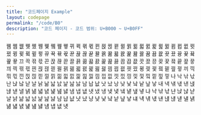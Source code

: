```yaml
---
title: "코드페이지 Example"
layout: codepage
permalink: "/code/B0"
description: "코드 페이지 - 코드 범위: U+B000 ~ U+B0FF"
---
```


<span class="character">뀀</span>
<span class="character">뀁</span>
<span class="character">뀂</span>
<span class="character">뀃</span>
<span class="character">뀄</span>
<span class="character">뀅</span>
<span class="character">뀆</span>
<span class="code tofu"></span>
<span class="character">뀈</span>
<span class="code tofu"></span>
<span class="character">뀊</span>
<span class="character">뀋</span>
<span class="character">뀌</span>
<span class="character">뀍</span>
<span class="character">뀎</span>
<span class="character">뀏</span>
<span class="character">뀐</span>
<span class="character">뀑</span>
<span class="character">뀒</span>
<span class="character">뀓</span>
<span class="character">뀔</span>
<span class="character">뀕</span>
<span class="character">뀖</span>
<span class="character">뀗</span>
<span class="character">뀘</span>
<span class="character">뀙</span>
<span class="character">뀚</span>
<span class="character">뀛</span>
<span class="character">뀜</span>
<span class="character">뀝</span>
<span class="character">뀞</span>
<span class="character">뀟</span>
<span class="character">뀠</span>
<span class="character">뀡</span>
<span class="character">뀢</span>
<span class="code tofu"></span>
<span class="character">뀤</span>
<span class="code tofu"></span>
<span class="character">뀦</span>
<span class="character">뀧</span>
<span class="character">뀨</span>
<span class="character">뀩</span>
<span class="character">뀪</span>
<span class="character">뀫</span>
<span class="character">뀬</span>
<span class="character">뀭</span>
<span class="character">뀮</span>
<span class="character">뀯</span>
<span class="character">뀰</span>
<span class="character">뀱</span>
<span class="character">뀲</span>
<span class="character">뀳</span>
<span class="character">뀴</span>
<span class="character">뀵</span>
<span class="character">뀶</span>
<span class="character">뀷</span>
<span class="character">뀸</span>
<span class="character">뀹</span>
<span class="character">뀺</span>
<span class="character">뀻</span>
<span class="character">뀼</span>
<span class="character">뀽</span>
<span class="character">뀾</span>
<span class="code tofu"></span>
<span class="character">끀</span>
<span class="code tofu"></span>
<span class="character">끂</span>
<span class="character">끃</span>
<span class="character">끄</span>
<span class="character">끅</span>
<span class="character">끆</span>
<span class="character">끇</span>
<span class="character">끈</span>
<span class="character">끉</span>
<span class="character">끊</span>
<span class="character">끋</span>
<span class="character">끌</span>
<span class="character">끍</span>
<span class="character">끎</span>
<span class="character">끏</span>
<span class="character">끐</span>
<span class="character">끑</span>
<span class="character">끒</span>
<span class="character">끓</span>
<span class="character">끔</span>
<span class="character">끕</span>
<span class="character">끖</span>
<span class="character">끗</span>
<span class="character">끘</span>
<span class="character">끙</span>
<span class="character">끚</span>
<span class="character">끛</span>
<span class="character">끜</span>
<span class="character">끝</span>
<span class="character">끞</span>
<span class="character">끟</span>
<span class="character">끠</span>
<span class="character">끡</span>
<span class="character">끢</span>
<span class="character">끣</span>
<span class="character">끤</span>
<span class="character">끥</span>
<span class="character">끦</span>
<span class="character">끧</span>
<span class="character">끨</span>
<span class="character">끩</span>
<span class="character">끪</span>
<span class="character">끫</span>
<span class="character">끬</span>
<span class="character">끭</span>
<span class="character">끮</span>
<span class="character">끯</span>
<span class="character">끰</span>
<span class="character">끱</span>
<span class="character">끲</span>
<span class="character">끳</span>
<span class="character">끴</span>
<span class="character">끵</span>
<span class="character">끶</span>
<span class="character">끷</span>
<span class="character">끸</span>
<span class="character">끹</span>
<span class="character">끺</span>
<span class="character">끻</span>
<span class="character">끼</span>
<span class="character">끽</span>
<span class="character">끾</span>
<span class="character">끿</span>
<span class="character">낀</span>
<span class="character">낁</span>
<span class="character">낂</span>
<span class="character">낃</span>
<span class="character">낄</span>
<span class="character">낅</span>
<span class="character">낆</span>
<span class="character">낇</span>
<span class="character">낈</span>
<span class="character">낉</span>
<span class="character">낊</span>
<span class="character">낋</span>
<span class="character">낌</span>
<span class="character">낍</span>
<span class="character">낎</span>
<span class="character">낏</span>
<span class="character">낐</span>
<span class="character">낑</span>
<span class="character">낒</span>
<span class="character">낓</span>
<span class="character">낔</span>
<span class="character">낕</span>
<span class="character">낖</span>
<span class="character">낗</span>
<span class="character">나</span>
<span class="character">낙</span>
<span class="character">낚</span>
<span class="character">낛</span>
<span class="character">난</span>
<span class="character">낝</span>
<span class="character">낞</span>
<span class="character">낟</span>
<span class="character">날</span>
<span class="character">낡</span>
<span class="character">낢</span>
<span class="character">낣</span>
<span class="character">낤</span>
<span class="character">낥</span>
<span class="character">낦</span>
<span class="character">낧</span>
<span class="character">남</span>
<span class="character">납</span>
<span class="character">낪</span>
<span class="character">낫</span>
<span class="character">났</span>
<span class="character">낭</span>
<span class="character">낮</span>
<span class="character">낯</span>
<span class="character">낰</span>
<span class="character">낱</span>
<span class="character">낲</span>
<span class="character">낳</span>
<span class="character">내</span>
<span class="character">낵</span>
<span class="character">낶</span>
<span class="character">낷</span>
<span class="character">낸</span>
<span class="character">낹</span>
<span class="character">낺</span>
<span class="character">낻</span>
<span class="character">낼</span>
<span class="character">낽</span>
<span class="character">낾</span>
<span class="character">낿</span>
<span class="character">냀</span>
<span class="character">냁</span>
<span class="character">냂</span>
<span class="character">냃</span>
<span class="character">냄</span>
<span class="character">냅</span>
<span class="character">냆</span>
<span class="character">냇</span>
<span class="character">냈</span>
<span class="character">냉</span>
<span class="character">냊</span>
<span class="character">냋</span>
<span class="character">냌</span>
<span class="character">냍</span>
<span class="character">냎</span>
<span class="character">냏</span>
<span class="character">냐</span>
<span class="character">냑</span>
<span class="character">냒</span>
<span class="character">냓</span>
<span class="character">냔</span>
<span class="character">냕</span>
<span class="character">냖</span>
<span class="character">냗</span>
<span class="character">냘</span>
<span class="character">냙</span>
<span class="character">냚</span>
<span class="character">냛</span>
<span class="character">냜</span>
<span class="character">냝</span>
<span class="character">냞</span>
<span class="character">냟</span>
<span class="character">냠</span>
<span class="character">냡</span>
<span class="character">냢</span>
<span class="character">냣</span>
<span class="character">냤</span>
<span class="character">냥</span>
<span class="character">냦</span>
<span class="character">냧</span>
<span class="character">냨</span>
<span class="character">냩</span>
<span class="character">냪</span>
<span class="character">냫</span>
<span class="character">냬</span>
<span class="character">냭</span>
<span class="character">냮</span>
<span class="character">냯</span>
<span class="character">냰</span>
<span class="character">냱</span>
<span class="character">냲</span>
<span class="character">냳</span>
<span class="character">냴</span>
<span class="character">냵</span>
<span class="character">냶</span>
<span class="character">냷</span>
<span class="character">냸</span>
<span class="character">냹</span>
<span class="character">냺</span>
<span class="character">냻</span>
<span class="character">냼</span>
<span class="character">냽</span>
<span class="character">냾</span>
<span class="character">냿</span>